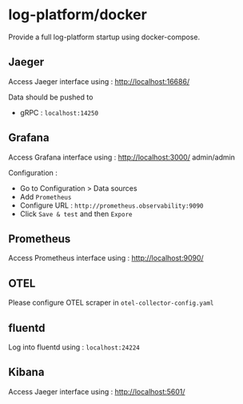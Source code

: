 # log-platform/docker

Provide a full log-platform startup using docker-compose.

## Jaeger

Access Jaeger interface using : [http://localhost:16686/](http://localhost:16686/)

Data should be pushed to 

* gRPC : `localhost:14250`

## Grafana

Access Grafana interface using : [http://localhost:3000/](http://localhost:3000/) admin/admin

Configuration :

* Go to Configuration > Data sources
* Add `Prometheus`
* Configure URL : `http://prometheus.observability:9090`
* Click `Save & test` and then `Expore`

## Prometheus

Access Prometheus interface using : [http://localhost:9090/](http://localhost:9090/)

## OTEL

Please configure OTEL scraper in `otel-collector-config.yaml`

## fluentd

Log into fluentd using : ```localhost:24224```

## Kibana

Access Jaeger interface using : [http://localhost:5601/](http://localhost:5601/)

